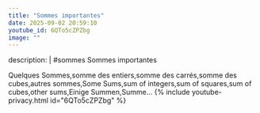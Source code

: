 ```yaml
---
title: "Sommes importantes"
date: 2025-09-02 20:59:10 
youtube_id: 6QTo5cZPZbg
image: ""
---
```

description: |
  #sommes
  Sommes importantes
  
  
  
  Quelques Sommes,somme des entiers,somme des carrés,somme des cubes,autres sommes,Some Sums,sum of integers,sum of squares,sum of cubes,other sums,Einige Summen,Summe...
{% include youtube-privacy.html id="6QTo5cZPZbg" %}
